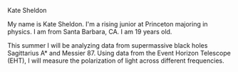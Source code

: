 Kate Sheldon

My name is Kate Sheldon. I'm a rising junior at Princeton majoring in physics. I am from Santa Barbara, CA. I am 19 years old.

This summer I will be analyzing data from supermassive black holes Sagittarius A* and Messier 87. Using data from the Event Horizon Telescope (EHT), I will measure the polarization of light across different frequencies. 
